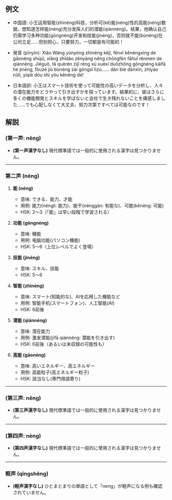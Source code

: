 ## 例文
* 中国語:
  小王运用智能(zhìnéng)科技，分析可(kě)能(néng)性的高能(néng)数据，想知道怎样能(néng)充分发挥人们的潜能(qiánnéng)。结果，他确认自己仍需学习多种功能(gōngnéng)开发和技能(jìnéng)，否则就不能(bùnéng)在公司立足……但别担心，只要努力，一切都是有可能的！

* 発音 (pīnyīn):
  Xiǎo Wáng yùnyòng zhìnéng kējì, fēnxī kěnéngxìng de gāonéng shùjù,
  xiǎng zhīdào zěnyàng néng chōngfèn fāhuī rénmen de qiánnéng.
  Jiéguǒ, tā quèrèn zìjǐ réng xū xuéxí duōzhǒng gōngnéng kāifā
  hé jìnéng, fǒuzé jiù bùnéng zài gōngsī lìzú……
  dàn bié dānxīn,
  zhǐyào nǔlì, yíqiè dōu shì yǒu kěnéng de!

* 日本語訳:
  小王はスマート技術を使って可能性の高いデータを分析し、人々の潜在能力をどうやって引き出すかを探っています。結果的に、彼はさらに多くの機能開発とスキルを学ばないと会社で生き残れないことを痛感しました……でも心配しなくて大丈夫、努力次第ですべては可能なのです！

## 解説
### (第一声: nēng)

- **(第一声漢字なし)**
  現代標準語では一般的に使用される漢字は見つかりません。

---

### 第二声 (néng)

1. **能 (néng)**
   - 意味: できる、能力、才能
   - 用例: 能力(nénglì: 能力)、能干(nénggàn: 有能な)、可能(kěnéng: 可能)
   - HSK: 2〜3（「能」は早い段階で学習される）

2. **功能 (gōngnéng)**
   - 意味: 機能
   - 用例: 电脑功能(パソコン機能)
   - HSK: 5〜6（上位レベルでよく登場）

3. **技能 (jìnéng)**
   - 意味: スキル、技能
   - HSK: 5〜6

4. **智能 (zhìnéng)**
   - 意味: スマート(知能的な)、AIを応用した機能など
   - 用例: 智能手机(スマートフォン)、人工智能(AI)
   - HSK: 6前後

5. **潜能 (qiánnéng)**
   - 意味: 潜在能力
   - 用例: 激发潜能(jīfā qiánnéng: 潜能を引き出す)
   - HSK: 6前後（あるいは未収録の可能性も）

6. **高能 (gāonéng)**
   - 意味: 高いエネルギー、高エネルギー
   - 用例: 高能粒子(高エネルギー粒子)
   - HSK: 該当なし(専門用語寄り)

---



### (第三声: něng)

- **(第三声漢字なし)**
  現代標準語では一般的に使用される漢字は見つかりません。

---

### (第四声: nèng)

- **(第四声漢字なし)**
  現代標準語では一般的に使用される漢字は見つかりません。

---

### 軽声 (qīngshēng)

- **(軽声漢字なし)**
  ひとまとまりの単語として「neng」が軽声になる例も確認されていません。

